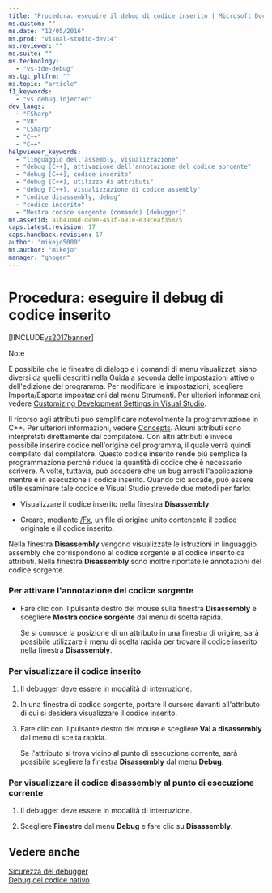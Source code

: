 ```yaml
---
title: "Procedura: eseguire il debug di codice inserito | Microsoft Docs"
ms.custom: ""
ms.date: "12/05/2016"
ms.prod: "visual-studio-dev14"
ms.reviewer: ""
ms.suite: ""
ms.technology: 
  - "vs-ide-debug"
ms.tgt_pltfrm: ""
ms.topic: "article"
f1_keywords: 
  - "vs.debug.injected"
dev_langs: 
  - "FSharp"
  - "VB"
  - "CSharp"
  - "C++"
  - "C++"
helpviewer_keywords: 
  - "linguaggio dell'assembly, visualizzazione"
  - "debug [C++], attivazione dell'annotazione del codice sorgente"
  - "debug [C++], codice inserito"
  - "debug [C++], utilizzo di attributi"
  - "debug [C++], visualizzazione di codice assembly"
  - "codice disassembly, debug"
  - "codice inserito"
  - "Mostra codice sorgente (comando) [debugger]"
ms.assetid: a1b4104d-d49e-451f-a91e-e39ceaf35875
caps.latest.revision: 17
caps.handback.revision: 17
author: "mikejo5000"
ms.author: "mikejo"
manager: "ghogen"
---
```

# Procedura: eseguire il debug di codice inserito
[!INCLUDE[vs2017banner](../code-quality/includes/vs2017banner.md)]

> [!NOTE]
>  È possibile che le finestre di dialogo e i comandi di menu visualizzati siano diversi da quelli descritti nella Guida a seconda delle impostazioni attive o dell'edizione del programma.  Per modificare le impostazioni, scegliere Importa\/Esporta impostazioni dal menu Strumenti.  Per ulteriori informazioni, vedere [Customizing Development Settings in Visual Studio](http://msdn.microsoft.com/it-it/22c4debb-4e31-47a8-8f19-16f328d7dcd3).  
  
 Il ricorso agli attributi può semplificare notevolmente la programmazione in C\+\+.  Per ulteriori informazioni, vedere [Concepts](/visual-cpp/windows/attributed-programming-concepts).  Alcuni attributi sono interpretati direttamente dal compilatore.  Con altri attributi è invece possibile inserire codice nell'origine del programma, il quale verrà quindi compilato dal compilatore.  Questo codice inserito rende più semplice la programmazione perché riduce la quantità di codice che è necessario scrivere.  A volte, tuttavia, può accadere che un bug arresti l'applicazione mentre è in esecuzione il codice inserito.  Quando ciò accade, può essere utile esaminare tale codice  e Visual Studio prevede due metodi per farlo:  
  
-   Visualizzare il codice inserito nella finestra **Disassembly**.  
  
-   Creare, mediante [\/Fx](/visual-cpp/build/reference/fx-merge-injected-code), un file di origine unito contenente il codice originale e il codice inserito.  
  
 Nella finestra **Disassembly** vengono visualizzate le istruzioni in linguaggio assembly che corrispondono al codice sorgente e al codice inserito da attributi.  Nella finestra **Disassembly** sono inoltre riportate le annotazioni del codice sorgente.  
  
### Per attivare l'annotazione del codice sorgente  
  
-   Fare clic con il pulsante destro del mouse sulla finestra **Disassembly** e scegliere **Mostra codice sorgente** dal menu di scelta rapida.  
  
     Se si conosce la posizione di un attributo in una finestra di origine, sarà possibile utilizzare il menu di scelta rapida per trovare il codice inserito nella finestra **Disassembly**.  
  
### Per visualizzare il codice inserito  
  
1.  Il debugger deve essere in modalità di interruzione.  
  
2.  In una finestra di codice sorgente, portare il cursore davanti all'attributo di cui si desidera visualizzare il codice inserito.  
  
3.  Fare clic con il pulsante destro del mouse e scegliere **Vai a disassembly** dal menu di scelta rapida.  
  
     Se l'attributo si trova vicino al punto di esecuzione corrente, sarà possibile scegliere la finestra **Disassembly** dal menu **Debug**.  
  
### Per visualizzare il codice disassembly al punto di esecuzione corrente  
  
1.  Il debugger deve essere in modalità di interruzione.  
  
2.  Scegliere **Finestre** dal menu **Debug** e fare clic su **Disassembly**.  
  
## Vedere anche  
 [Sicurezza del debugger](../debugger/debugger-security.md)   
 [Debug del codice nativo](../debugger/debugging-native-code.md)